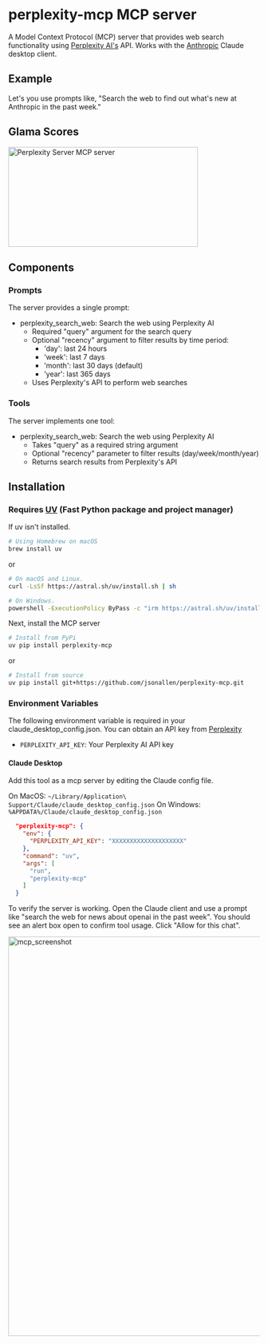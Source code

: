 # perplexity-mcp MCP server

A Model Context Protocol (MCP) server that provides web search functionality using [Perplexity AI's](https://www.perplexity.ai/) API.  Works with the [Anthropic](https://www.anthropic.com/news/model-context-protocol) Claude desktop client. 

## Example
Let's you use prompts like,  "Search the web to find out what's new at Anthropic in the past week."

## Glama Scores
<a href="https://glama.ai/mcp/servers/ebg0za4hn9"><img width="380" height="200" src="https://glama.ai/mcp/servers/ebg0za4hn9/badge" alt="Perplexity Server MCP server" /></a>

## Components

### Prompts

The server provides a single prompt:
- perplexity_search_web: Search the web using Perplexity AI
  - Required "query" argument for the search query
  - Optional "recency" argument to filter results by time period:
    - 'day': last 24 hours
    - 'week': last 7 days
    - 'month': last 30 days (default)
    - 'year': last 365 days
  - Uses Perplexity's API to perform web searches

### Tools

The server implements one tool:
- perplexity_search_web: Search the web using Perplexity AI
  - Takes "query" as a required string argument
  - Optional "recency" parameter to filter results (day/week/month/year)
  - Returns search results from Perplexity's API

## Installation


### Requires [UV](https://github.com/astral-sh/uv) (Fast Python package and project manager)

If uv isn't installed. 

```bash 
# Using Homebrew on macOS 
brew install uv
```

or

```bash
# On macOS and Linux.
curl -LsSf https://astral.sh/uv/install.sh | sh

# On Windows.
powershell -ExecutionPolicy ByPass -c "irm https://astral.sh/uv/install.ps1 | iex"
```


Next, install the MCP server

```bash
# Install from PyPi
uv pip install perplexity-mcp
```
or 

```bash
# Install from source
uv pip install git+https://github.com/jsonallen/perplexity-mcp.git
```

### Environment Variables

The following environment variable is required in your claude_desktop_config.json. You can obtain an API key from [Perplexity](https://perplexity.ai)

- `PERPLEXITY_API_KEY`: Your Perplexity AI API key


#### Claude Desktop

Add this tool as a mcp server by editing the Claude config file.

On MacOS: `~/Library/Application\ Support/Claude/claude_desktop_config.json`
On Windows: `%APPDATA%/Claude/claude_desktop_config.json`


  ```json
    "perplexity-mcp": {
      "env": {
        "PERPLEXITY_API_KEY": "XXXXXXXXXXXXXXXXXXXX"
      },
      "command": "uv",
      "args": [
        "run",
        "perplexity-mcp"
      ]
    }
  ```
  To verify the server is working.  Open the Claude client and use a prompt like "search the web for news about openai in the past week".  You should see an alert box open to confirm tool usage. Click "Allow for this chat".
  
  <img width="800" alt="mcp_screenshot" src="https://github.com/user-attachments/assets/096fec0c-5022-4aec-96f0-c52c0efd7084" />

